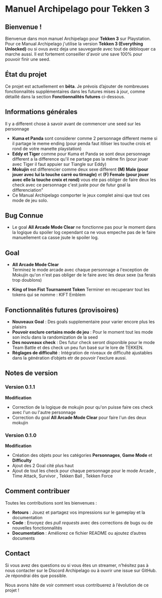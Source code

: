 # Manuel Archipelago pour Tekken 3

## Bienvenue !
Bienvenue dans mon manuel Archipelago pour **Tekken 3** sur Playstation. Pour ce Manual Archipelago j'utilise la version  **Tekken 3 (Everything Unlocked)**  ou si ovus avez deja une sauvegarde avec tout de débloquer ca marche aussi. Il est fortement conseiller d'avoir une save 100% pour pouvoir finir une seed.

## État du projet
Ce projet est actuellement en **bêta**. Je prévois d’ajouter de nombreuses fonctionnalités supplémentaires dans les futures mises à jour, comme détaillé dans la section **Fonctionnalités futures** ci-dessous.

## Informations générales
Il y a different chose à savoir avant de commencer une seed sur les personnage
- **Kuma et Panda** sont considerer comme 2 personnage different meme si il partage le meme ending (pour penda faut itiliser les touche  crois et rond de votre manette playstation)
- **Eddy et Tiger** comme pour Kuma et Panda se sont deux personnage different a la difference qu'il ne partage pas la même fin (pour jouer avec Tiger il faut appuier sur Tiangle sur Eddy)
- **Mokujin** est differencier comme deux sexe different  **(M) Male (pour jouer avec lui la touche carré ou tirnagle)** et **(F) Female (pour jouer avec elle la touche croix et rond)** vous ete pas obliger de faire deux les check avec ce personnage c'est juste pour de futur goal la differenciation"
- Ce Manual Archipelago comporter le jeux complet ainsi que tout ces mode de jeu solo.

## Bug Connue
- Le goal **All Arcade Mode Clear** ne fonctionne pas pour le moment dans la logique du spoiler log cependant ca ne vous empeche pas de le faire manuellement ca casse jsute le spoiler log.

## Goal
- **All Arcade Mode Clear**  
  Terminez le mode arcade avec chaque personnage a l'exception de Mokujin qu'on n'est pas obliger de le faire avec les deux sexe (sa ferais trop doublons)

- **King of Iron Fist Tournament Token**
    Terminer en recuperanr tout les tokens qui se nomme : KIFT Emblem


## Fonctionnalités futures (provisoires)
- **Nouveaux Goal** : Des goals supplementaire pour varier encore plus les plaisirs
- **Pouvoir exclure certains mode de jeu** : Pour le moment tout les mode son inclu dans la randomization de la seed
- **Des nouveaux check** : Des futur check seront disponible pour le mode Team Battle et des check un peu fun basé sur le lore de TEKKEN.
- **Réglages de difficulté** : Intégration de niveaux de difficulté ajustables dans la génération d’objets etr de pouvoir l'exclure aussi.

## Notes de version

### Version 0.1.1

**Modification**  
- Correction de la logique de mokujin pour qu'on puisse faire ces check avec l'un ou l'autre personnage
- Correction du goal **All Arcade Mode Clear**  pour faire l'un des deux mokujin

### Version 0.1.0

**Modification**  
- Création des objets pour les catégories **Personnages**, **Game Mode** et **Difficulty**
- Ajout des 2 Goal cité plus haut 
- Ajout de tout les check pour chaque personnage pour le mode  Arcade , Time Attack, Survivor , Tekken Ball , Tekken Force

## Comment contribuer
Toutes les contributions sont les bienvenues :

- **Retours** : Jouez et partagez vos impressions sur le gameplay et la documentation  
- **Code** : Envoyez des *pull requests* avec des corrections de bugs ou de nouvelles fonctionnalités  
- **Documentation** : Améliorez ce fichier README ou ajoutez d’autres documents

## Contact
Si vous avez des questions ou si vous êtes un streamer, n’hésitez pas à nous contacter sur le Discord Archipelago ou à ouvrir une issue sur GitHub. Je répondrai dès que possible.

Nous avons hâte de voir comment vous contribuerez à l’évolution de ce projet !
